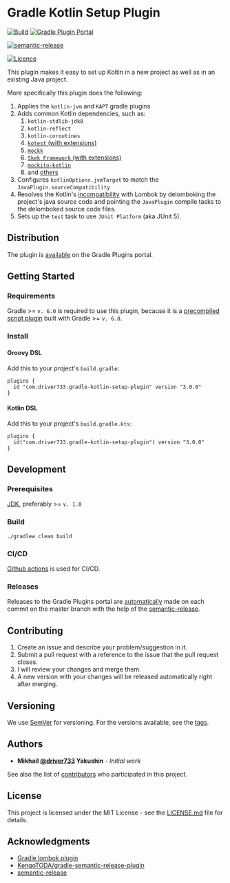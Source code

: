 # Gradle Kotlin Setup Plugin

[![Build](https://github.com/driver733/gradle-kotlin-setup-plugin/workflows/Build/badge.svg?branch=master)](https://github.com/driver733/gradle-kotlin-setup-plugin/actions?query=workflow%3ABuild+branch%3Amaster)
[![Gradle Plugin Portal](https://img.shields.io/maven-metadata/v?label=Gradle%20Plugin%20Portal&metadataUrl=https%3A%2F%2Fplugins.gradle.org%2Fm2%2Fcom%2Fdriver733%2Fgradle-kotlin-setup-plugin%2Fcom.driver733.gradle-kotlin-setup-plugin.gradle.plugin%2Fmaven-metadata.xml)](https://plugins.gradle.org/plugin/com.driver733.gradle-kotlin-setup-plugin)

[![semantic-release](https://img.shields.io/badge/%20%20%F0%9F%93%A6%F0%9F%9A%80-semantic--release-e10079.svg)](https://github.com/driver733/gradle-kotlin-setup-plugin/actions?query=workflow%3ARelease)

[![Licence](https://img.shields.io/github/license/driver733/gradle-kotlin-setup-plugin)](https://github.com/driver733/gradle-kotlin-setup-plugin/blob/master/LICENSE)

This plugin makes it easy to set up Koltin in a new project as well as in an existing Java project.

More specifically this plugin does the following:

1. Applies the `kotlin-jvm` and `KAPT` gradle plugins
2. Adds common Kotlin dependencies, such as:
    1. `kotlin-stdlib-jdk8`
    2. `kotlin-reflect`
    3. `kotlin-coroutines`
    4. [`kotest` (with extensions)](https://github.com/kotest/kotest)
    5. [`mockk`](https://github.com/mockk/mockk)
    6. [`Skek Framework` (with extensions)](https://github.com/spekframework/spek/)
    5. [`mockito-kotlin`](https://github.com/nhaarman/mockito-kotlin)
    6. and [others](https://github.com/driver733/gradle-kotlin-setup-plugin/blob/master/src/main/kotlin/com/driver733/gradle-kotlin-setup-plugin.gradle.kts)
3. Configures `kotlinOptions.jvmTarget` to match the `JavaPlugin.sourceCompatibility`
4. Resolves the Kotlin's [incompatibility](https://stackoverflow.com/a/35530223/2441104) with Lombok by delomboking
the project's java source code and pointing the `JavaPlugin` compile tasks to the delomboked source code files.
5. Sets up the `test` task to use `JUnit Platform` (aka JUnit 5).

## Distribution

The plugin is [available](https://plugins.gradle.org/plugin/com.driver733.gradle-kotlin-setup-plugin) on the Gradle Plugins portal.

## Getting Started

### Requirements

Gradle >= `v. 6.0` is required to use this plugin, because it is a
[precompiled script plugin](https://docs.gradle.org/current/userguide/kotlin_dsl.html#kotdsl:precompiled_plugins)
built with Gradle >= `v. 6.0`.

### Install

#### Groovy DSL

Add this to your project's `build.gradle`:

```
plugins {
  id "com.driver733.gradle-kotlin-setup-plugin" version "3.0.0"
}
```

#### Kotlin DSL

Add this to your project's `build.gradle.kts`:

```
plugins {
  id("com.driver733.gradle-kotlin-setup-plugin") version "3.0.0"
}
```

## Development

### Prerequisites

[JDK](https://stackoverflow.com/a/52524114/2441104), preferably >= `v. 1.8`

### Build

```
./gradlew clean build
```

### CI/CD

[Github actions](https://github.com/driver733/gradle-kotlin-setup-plugin/actions) is used for CI/CD.

### Releases

Releases to the Gradle Plugins portal are [automatically](https://github.com/driver733/gradle-kotlin-setup-plugin/actions?query=workflow%3ARelease) made on each commit on the master branch with the help of the [semantic-release](https://github.com/semantic-release/semantic-release).

## Contributing

1. Create an issue and describe your problem/suggestion in it.
2. Submit a pull request with a reference to the issue that the pull request closes.
3. I will review your changes and merge them.
4. A new version with your changes will be released automatically right after merging.

## Versioning

We use [SemVer](http://semver.org/) for versioning. For the versions available, see the [tags](https://github.com/driver733/gradle-kotlin-setup-plugin/tags). 

## Authors

* **Mikhail [@driver733](https://www.driver733.com) Yakushin** - *Initial work*

See also the list of [contributors](https://github.com/driver733/gradle-kotlin-setup-plugin/graphs/contributors) who participated in this project.

## License

This project is licensed under the MIT License - see the [LICENSE.md](https://github.com/driver733/gradle-kotlin-setup-plugin/blob/master/LICENSE) file for details.

## Acknowledgments

* [Gradle lombok plugin](https://plugins.gradle.org/plugin/io.freefair.lombok)
* [KengoTODA/gradle-semantic-release-plugin](https://github.com/KengoTODA/gradle-semantic-release-plugin)
* [semantic-release](https://github.com/semantic-release/semantic-release)
